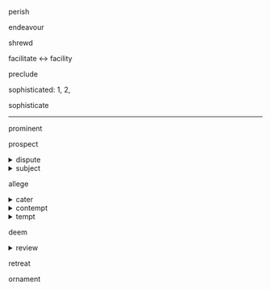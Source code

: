 perish

endeavour

shrewd

facilitate <-> facility

preclude

sophisticated: 1, 2,


sophisticate

---


prominent

prospect


<details>
<summary>dispute</summary>

  in ~      

</details>

<details>
<summary>subject</summary>

  n. :1,   2,

  v.

  adv.

</details>


allege

<details>
<summary>cater</summary>

  his style caters largely to modern specialist

</details>

<details>
<summary>contempt</summary>

  I define 'journalism' as 'a term of contempt applied by writers who are not read to writers who are.

</details>

<details>
<summary>tempt</summary>

  I am tempted to do sth.

</details>

deem

<details>
<summary>review</summary>

  1,

  2,

  
  reviewer
</details>

retreat

ornament

